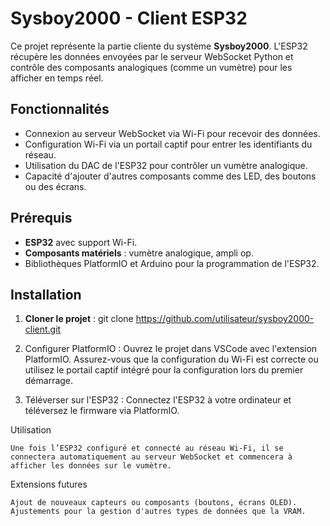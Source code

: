 # Sysboy2000 - Client ESP32

Ce projet représente la partie cliente du système **Sysboy2000**. L'ESP32 récupère les données envoyées par le serveur WebSocket Python et contrôle des composants analogiques (comme un vumètre) pour les afficher en temps réel.

## Fonctionnalités

- Connexion au serveur WebSocket via Wi-Fi pour recevoir des données.
- Configuration Wi-Fi via un portail captif pour entrer les identifiants du réseau.
- Utilisation du DAC de l'ESP32 pour contrôler un vumètre analogique.
- Capacité d'ajouter d'autres composants comme des LED, des boutons ou des écrans.

## Prérequis

- **ESP32** avec support Wi-Fi.
- **Composants matériels** : vumètre analogique, ampli op.
- Bibliothèques PlatformIO et Arduino pour la programmation de l'ESP32.

## Installation

1. **Cloner le projet** :
   git clone https://github.com/utilisateur/sysboy2000-client.git

2. Configurer PlatformIO :
        Ouvrez le projet dans VSCode avec l'extension PlatformIO.
        Assurez-vous que la configuration du Wi-Fi est correcte ou utilisez le portail captif intégré pour la configuration lors du premier démarrage.

3. Téléverser sur l'ESP32 :
        Connectez l'ESP32 à votre ordinateur et téléversez le firmware via PlatformIO.

Utilisation

    Une fois l’ESP32 configuré et connecté au réseau Wi-Fi, il se connectera automatiquement au serveur WebSocket et commencera à afficher les données sur le vumètre.

Extensions futures

    Ajout de nouveaux capteurs ou composants (boutons, écrans OLED).
    Ajustements pour la gestion d'autres types de données que la VRAM.
